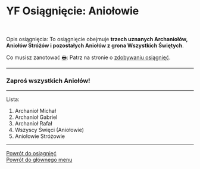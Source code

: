 # <span class="status status-list"><span class="status status-list">YF</span> Osiągnięcie: Aniołowie</span>
<br />

<span class="status status-title">Opis osiągnięcia:</span> To osiągnięcie obejmuje **trzech uznanych Archaniołów, Aniołów Stróżów i pozostałych Aniołów z grona Wszystkich Świętych**.
<br />

<span class="status status-title">Co musisz zanotować [🖶](wszystkie_materialy_do_pobrania.md#osiagniecie-aniolowie):</span> Patrz na stronie o [zdobywaniu osiągnięć](jak_zdobywac_osiagniecia.md).
<br />

---
### <div class="colored centered">Zaproś wszystkich Aniołów!</div>

---
<span class="status status-title">Lista:</span>
1. Archanioł Michał
1. Archanioł Gabriel
1. Archanioł Rafał
1. Wszyscy Święci (Aniołowie)
1. Aniołowie Stróżowie

---
[Powrót do osiągnięć](jak_zdobywac_osiagniecia.md)  
[Powrót do głównego menu](index.md)
